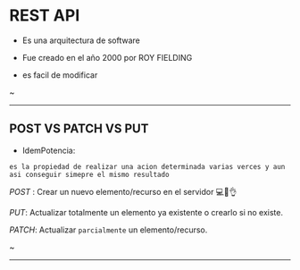 # REST API

- Es una arquitectura de software

- Fue creado en el año 2000 por ROY FIELDING

- es facil de modificar

~

___________________________________________________________

## POST VS PATCH VS PUT

- IdemPotencia:

`es la propiedad de realizar una acion determinada varias verces y aun asi conseguir simepre el mismo resultado`

*POST* : Crear un nuevo elemento/recurso en el servidor 💻🍷👌

*PUT*: Actualizar totalmente un elemento ya existente o crearlo si no existe.

*PATCH*:  Actualizar `parcialmente` un elemento/recurso.

~

___________________________________________________________
